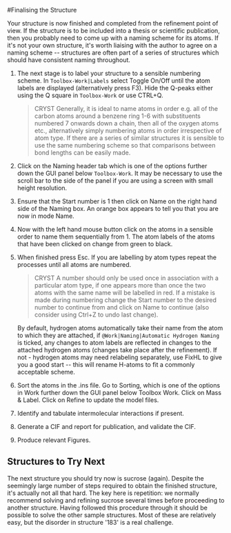 #Finalising the Structure

Your structure is now finished and completed from the refinement point of view. If the structure is to be included into a thesis or scientific publication, then you probably need to come up with a naming scheme for its atoms. If it's not your own structure, it's worth liaising with the author to agree on a naming scheme -- structures are often part of a series of structures which should have consistent naming throughout.

1. The next stage is to label your structure to a sensible numbering scheme. In `Toolbox-Work|Labels` select Toggle On/Off until the atom labels are displayed (alternatively press F3). Hide the Q-peaks either using the Q square in `Toolbox-Work` or use CTRL+Q.

	>CRYST Generally,  it is ideal to name atoms in order e.g. all of the carbon atoms around a benzene ring 1-6 with substituents numbered 7 onwards down a chain, then all of the oxygen atoms etc., alternatively simply numbering atoms in order irrespective of atom type. If there are a series of similar structures it is sensible to use the same numbering scheme so that comparisons between bond lengths can be easily made.

2.	Click on the Naming header tab which is one of the options further down the GUI panel below `Toolbox-Work`. It may be necessary to use the scroll bar to the side of the panel if you are using a screen with small height resolution.
3.	Ensure that the Start number is 1 then click on Name on the right hand side of the Naming box. An orange box appears to tell you that you are now in mode Name.
4.	Now with the left hand mouse button click on the atoms in a sensible order to name them sequentially from 1. The atom labels of the atoms that have been clicked on change from green to black.
5.	When finished press Esc. If you are labelling by atom types repeat the processes until all atoms are numbered. 

	>CRYST A number should only be used once in association with a particular atom type, if one appears more than once the two atoms with the same name will be labelled in red. If a mistake is made during numbering change the Start number to the desired number to continue from and click on Name to continue (also consider using Ctrl+Z to undo last change).

	By default, hydrogen atoms automatically take their name from the atom to which they are attached, if `@Work|Naming|Automatic Hydrogen Naming` is ticked, any changes to atom labels are reflected in changes to the attached hydrogen atoms (changes take place after the refinement). If not - hydrogen atoms may need relabeling separately, use FixHL to give you a good start -- this will rename H-atoms to fit a commonly acceptable scheme.
6.	Sort the atoms in the .ins file. Go to Sorting, which is one of the options in Work further down the GUI panel below Toolbox Work. Click on Mass \& Label. Click on Refine to update the model files.
7.	Identify and tabulate intermolecular interactions if present. 
8.	Generate a CIF and report for publication, and validate the CIF. 
9.	Produce relevant Figures.

## Structures to Try Next
The next structure you should try now is sucrose (again). Despite the seemingly large number of steps required to obtain the finished structure, it's actually not all that hard. The key here is repetition: we normally recommend solving and refining sucrose several times before proceeding to another structure. 
Having followed this procedure through it should be possible to solve the other sample structures. Most of these are relatively easy, but the disorder in structure '183' is a real challenge.

